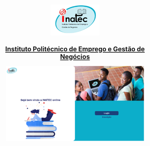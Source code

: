 <p align="center">
  <img alt="Fyle" src="https://github.com/arlindojos/INATEC/blob/main/web/src/assets/images/Inatec_LOGO.jpg" width="160" />
  <h2 align="center"><a href="https://inatec-mz.herokuapp.com/">Instituto Politécnico de Emprego e Gestão de Negócios</a></h2> 
</p>

<p align="center">
  <img src="https://github.com/arlindojos/INATEC/blob/main/web/src/assets/images/screenSort/wellcome.PNG" alt="Mobile" width="90%" />
</p>

